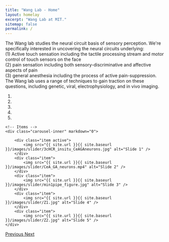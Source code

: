```yaml
---
title: "Wang Lab - Home"
layout: homelay
excerpt: "Wang Lab at MIT."
sitemap: false
permalink: /
---
```


The Wang lab studies the neural circuit basis of sensory perception. We're specifically interested in uncovering the neural circuits underlying:   
(1) Active touch sensation including the tactile processing stream and motor control of touch sensors on the face  
(2) pain sensation including both sensory-discriminative and affective aspects of pain  
(3) general anesthesia including the process of active pain-suppression.  
The Wang lab uses a range of techniques to gain traction on these questions, including genetic, viral, electrophysiology, and in vivo imaging.


<div markdown="0" id="carousel" class="carousel slide" data-ride="carousel" data-interval="5000" data-pause="hover" >
    <!-- Menu -->
    <ol class="carousel-indicators">
        <li data-target="#carousel" data-slide-to="0" class="active"></li>
        <li data-target="#carousel" data-slide-to="1"></li>
        <li data-target="#carousel" data-slide-to="2"></li>
        <li data-target="#carousel" data-slide-to="3"></li>
        <li data-target="#carousel" data-slide-to="4"></li>
    </ol>

    <!-- Items -->
    <div class="carousel-inner" markdown="0">

        <div class="item active">
            <img src="{{ site.url }}{{ site.baseurl }}/images/slider/3cHCR_insitu_CeAGAneurons.jpg" alt="Slide 1" />
        </div>
        <div class="item">
            <img src="{{ site.url }}{{ site.baseurl }}/images/slider/CeA_GA_neurons.mp4" alt="Slide 2" />
        </div>
        <div class="item">
            <img src="{{ site.url }}{{ site.baseurl }}/images/slider/min1pipe_figure.jpg" alt="Slide 3" />
        </div>
        <div class="item">
            <img src="{{ site.url }}{{ site.baseurl }}/images/slider/Z1.jpg" alt="Slide 4" />
        </div>
        <div class="item">
            <img src="{{ site.url }}{{ site.baseurl }}/images/slider/Z2.jpg" alt="Slide 5" />
    </div>
  <a class="left carousel-control" href="#carousel" role="button" data-slide="prev">
    <span class="glyphicon glyphicon-chevron-left" aria-hidden="true"></span>
    <span class="sr-only">Previous</span>
  </a>
  <a class="right carousel-control" href="#carousel" role="button" data-slide="next">
    <span class="glyphicon glyphicon-chevron-right" aria-hidden="true"></span>
    <span class="sr-only">Next</span>
  </a>
</div>


<!-- <figure class="fourth">
  <img src="{{ site.url }}{{ site.baseurl }}/images/logopic/Logo_Leiden.jpg" style="width: 210px">
  <img src="{{ site.url }}{{ site.baseurl }}/images/logopic/Logo_Nanofront.jpg" style="width: 110px">
  <img src="{{ site.url }}{{ site.baseurl }}/images/logopic/Logo_NWO.jpg" style="width: 120px">
  <img src="{{ site.url }}{{ site.baseurl }}/images/logopic/Logo_ERC.jpg" style="width: 110px">
</figure> -->
